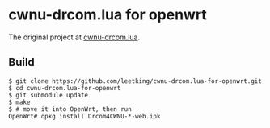 # cwnu-drcom.lua for openwrt

The original project at [cwnu-drcom.lua](https://github.com/leetking/cwnu-drcom.lua).

## Build

```shell
$ git clone https://github.com/leetking/cwnu-drcom.lua-for-openwrt.git
$ cd cwnu-drcom.lua-for-openwrt
$ git submodule update
$ make
$ # move it into OpenWrt, then run
OpenWrt# opkg install Drcom4CWNU-*-web.ipk
```
